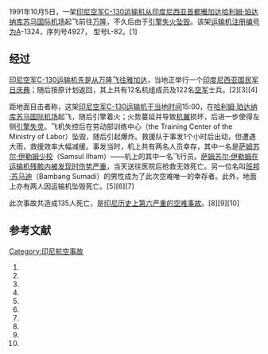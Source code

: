 1991年10月5日，一架[印尼空军](https://zh.wikipedia.org/wiki/印尼空军 "wikilink")[C-130运输机从](https://zh.wikipedia.org/wiki/C-130运输机 "wikilink")[印度尼西亚](../Page/印度尼西亚.md "wikilink")[首都](../Page/首都.md "wikilink")[雅加达](../Page/雅加达.md "wikilink")[哈利姆·珀达纳库苏马国际机场](../Page/哈利姆·珀达纳库苏马国际机场.md "wikilink")起飞前往[万隆](https://zh.wikipedia.org/wiki/万隆 "wikilink")，不久后由于[引擎失火坠毁](https://zh.wikipedia.org/wiki/引擎 "wikilink")。该架[运输机注册编号为A](https://zh.wikipedia.org/wiki/运输机 "wikilink")-1324，序列号4927， 型号L-82。\[1\]

## 经过

[印尼空军](https://zh.wikipedia.org/wiki/印尼空军 "wikilink")[C-130运输机先是从](https://zh.wikipedia.org/wiki/C-130 "wikilink")[万隆飞往](https://zh.wikipedia.org/wiki/万隆 "wikilink")[雅加达](../Page/雅加达.md "wikilink")，当地正举行一个[印度尼西亚国民军日庆典](https://zh.wikipedia.org/wiki/印度尼西亚国民军 "wikilink")；随后按原计划返回，其上共有12名机组成员及122名[空军](../Page/空军.md "wikilink")士兵。\[2\]\[3\]\[4\]

距地面目击者称，这架[印尼空军](https://zh.wikipedia.org/wiki/印尼空军 "wikilink")[C-130运输机于当地时间](https://zh.wikipedia.org/wiki/C-130运输机 "wikilink")15:00，在[哈利姆·珀达纳库苏马国际机场](../Page/哈利姆·珀达纳库苏马国际机场.md "wikilink")起飞，随后引擎着火；火势蔓延并导致[机翼](../Page/机翼.md "wikilink")损坏，后进一步使得左侧[引擎失灵](https://zh.wikipedia.org/wiki/引擎 "wikilink")。飞机失控后在劳动部训练中心（the Training Center of the Ministry of Labor）坠毁，随后引起爆炸。救援队于事发1个小时后出动，但遭遇大雨，救援效率大幅减缓。事发当时，机上共有两名人员幸存，其中一名是[萨姆苏尔·伊勒姆少校](https://zh.wikipedia.org/wiki/萨姆苏尔·伊勒姆 "wikilink")（Samsul Ilham）——机上的其中一名飞行员。[萨姆苏尔·伊勒姆在运输机残骸内被发现时伤势严重](https://zh.wikipedia.org/wiki/萨姆苏尔·伊勒姆 "wikilink")，当天送往医院后抢救无效死亡。另一位名叫[班邦·苏马迪](https://zh.wikipedia.org/wiki/班邦·苏马迪 "wikilink")（Bambang Sumadi）的男性成为了此次空难唯一的幸存者。此外，地面上亦有两人因运输机坠毁死亡。\[5\]\[6\]\[7\]

此次事故共造成135人死亡，是[印尼历史上第六严重的空难事故](https://zh.wikipedia.org/wiki/印尼 "wikilink")。\[8\]\[9\]\[10\]

## 参考文献

[Category:印尼航空事故](https://zh.wikipedia.org/wiki/Category:印尼航空事故 "wikilink")

1.
2.
3.
4.
5.
6.
7.
8.
9.
10.